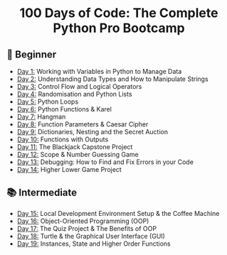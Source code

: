 <h1 align="center">100 Days of Code: The Complete Python Pro Bootcamp
</h1>

## 👶 Beginner 
- [Day 1:](https://github.com/Biotechnologyguy/100DaysOfPython/tree/main/day01) Working with Variables in Python to Manage Data
- [Day 2:](https://github.com/Biotechnologyguy/100DaysOfPython/tree/main/day02) Understanding Data Types and How to Manipulate Strings
- [Day 3:](https://github.com/Biotechnologyguy/100DaysOfPython/tree/main/day03) Control Flow and Logical Operators
- [Day 4:](https://github.com/Biotechnologyguy/100DaysOfPython/tree/main/day04) Randomisation and Python Lists
- [Day 5:](https://github.com/Biotechnologyguy/100DaysOfPython/tree/main/day05) Python Loops
- [Day 6:](https://github.com/Biotechnologyguy/100DaysOfPython/tree/main/day06) Python Functions & Karel
- [Day 7:](https://github.com/Biotechnologyguy/100DaysOfPython/tree/main/day07) Hangman
- [Day 8:](https://github.com/Biotechnologyguy/100DaysOfPython/tree/main/day08) Function Parameters & Caesar Cipher
- [Day 9:](https://github.com/Biotechnologyguy/100DaysOfPython/tree/main/day09) Dictionaries, Nesting and the Secret Auction
- [Day 10:](https://github.com/Biotechnologyguy/100DaysOfPython/tree/main/day10) Functions with Outputs
- [Day 11:](https://github.com/Biotechnologyguy/100DaysOfPython/tree/main/day11) The Blackjack Capstone Project
- [Day 12:](https://github.com/Biotechnologyguy/100DaysOfPython/tree/main/day12) Scope & Number Guessing Game
- [Day 13:](https://github.com/Biotechnologyguy/100DaysOfPython/tree/main/day13) Debugging: How to Find and Fix Errors in your Code
- [Day 14:](https://github.com/Biotechnologyguy/100DaysOfPython/tree/main/day14) Higher Lower Game Project

## 📚 Intermediate
- [Day 15:](https://github.com/Biotechnologyguy/100DaysOfPython/tree/main/day15) Local Development Environment Setup & the Coffee Machine
- [Day 16:](https://github.com/Biotechnologyguy/100DaysOfPython/tree/main/day16) Object-Oriented Programming (OOP)
- [Day 17:](https://github.com/Biotechnologyguy/100DaysOfPython/tree/main/day17) The Quiz Project & The Benefits of OOP
- [Day 18:](https://github.com/Biotechnologyguy/100DaysOfPython/tree/main/day18) Turtle & the Graphical User Interface (GUI)
- [Day 19:](https://github.com/Biotechnologyguy/100DaysOfPython/tree/main/day19) Instances, State and Higher Order Functions